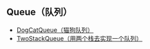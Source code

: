    ## Queue（队列）

 - [DogCatQueue（猫狗队列）](./DogCatQueue.java)
 - [TwoStackQueue（用两个栈去实现一个队列）](./TwoStackQueue.java)

